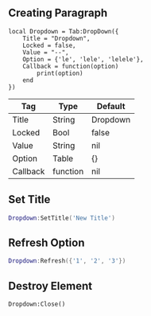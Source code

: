 ## Creating Paragraph
```luau
local Dropdown = Tab:DropDown({
    Title = "Dropdown",
    Locked = false,
    Value = "--",
    Option = {'le', 'lele', 'lelele'},
    Callback = function(option)
        print(option)
    end
})
```

| Tag         | Type        | Default    |
| ----------- | ----------- |------------|
| Title       | String      | Dropdown   |
| Locked      | Bool        | false      |
| Value       | String      | nil        |
| Option      | Table       | {}         |
| Callback    | function    | nil        |

## Set Title
```lua
Dropdown:SetTitle('New Title')
```
## Refresh Option
```lua
Dropdown:Refresh({'1', '2', '3'})
```
## Destroy Element
```luau
Dropdown:Close()
```
